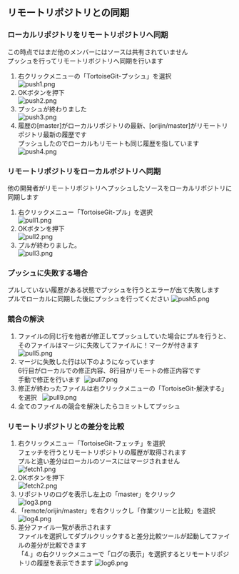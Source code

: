 ## リモートリポジトリとの同期
### ローカルリポジトリをリモートリポジトリへ同期
この時点ではまだ他のメンバーにはソースは共有されていません  
プッシュを行ってリモートリポジトリへ同期を行います

1. 右クリックメニューの「TortoiseGit-プッシュ」を選択  
![push1.png](./images/push1.png)  
2. OKボタンを押下  
![push2.png](./images/push2.png)  
3. プッシュが終わりました  
![push3.png](./images/push3.png)  
4. 履歴の[master]がローカルリポジトリの最新、[orijin/master]がリモートリポジトリ最新の履歴です  
プッシュしたのでローカルもリモートも同じ履歴を指しています  
![push4.png](./images/push4.png)  

### リモートリポジトリをローカルポジトリへ同期
他の開発者がリモートリポジトリへプッシュしたソースをローカルリポジトリに同期します  

1. 右クリックメニュー「TortoiseGit-プル」を選択  
![pull1.png](./images/pull1.png)  
2. OKボタンを押下  
![pull2.png](./images/pull2.png)  
3. プルが終わりました。  
![pull3.png](./images/pull3.png)  

### プッシュに失敗する場合
プルしていない履歴がある状態でプッシュを行うとエラーが出て失敗します  
プルでローカルに同期した後にプッシュを行ってください
![push5.png](./images/push5.png)  

### 競合の解決
1. ファイルの同じ行を他者が修正してプッシュしていた場合にプルを行うと、そのファイルはマージに失敗してファイルに！マークが付きます  
![pull5.png](./images/pull5.png)  
2. マージに失敗した行は以下のようになっています  
6行目がローカルでの修正内容、8行目がリモートの修正内容です  
手動で修正を行います 
![pull7.png](./images/pull7.png)  
3. 修正が終わったファイルは右クリックメニューの「TortoiseGit-解決する」を選択  
![pull9.png](./images/pull9.png)  
4. 全てのファイルの競合を解決したらコミットしてプッシュ  

### リモートリポジトリとの差分を比較
1. 右クリックメニュー「TortoiseGit-フェッチ」を選択  
フェッチを行うとリモートリポジトリの履歴が取得されます  
プルと違い差分はローカルのソースにはマージされません  
![fetch1.png](./images/fetch1.png)
2. OKボタンを押下  
![fetch2.png](./images/fetch2.png)
3. リポジトリのログを表示し左上の「master」をクリック  
![log3.png](./images/log3.png)
4. 「remote/orijin/master」を右クリックし「作業ツリーと比較」を選択  
![log4.png](./images/log4.png)
5. 差分ファイル一覧が表示されます  
ファイルを選択してダブルクリックすると差分比較ツールが起動してファイルの差分が比較できます  
「4.」の右クリックメニューで「ログの表示」を選択するとリモートリポジトリの履歴を表示できます
![log6.png](./images/log6.png)
